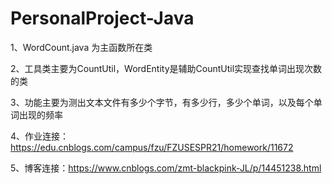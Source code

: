 # PersonalProject-Java
1、WordCount.java 为主函数所在类


2、工具类主要为CountUtil，WordEntity是辅助CountUtil实现查找单词出现次数的类


3、功能主要为测出文本文件有多少个字节，有多少行，多少个单词，以及每个单词出现的频率


4、作业连接：https://edu.cnblogs.com/campus/fzu/FZUSESPR21/homework/11672


5、博客连接：https://www.cnblogs.com/zmt-blackpink-JL/p/14451238.html


